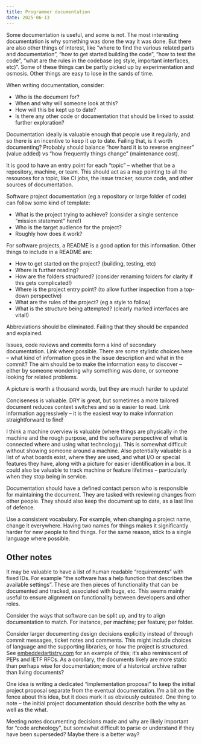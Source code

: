 ```yaml
---
title: Programmer documentation
date: 2025-06-13
---
```


Some documentation is useful, and some is not. The most interesting documentation is why something was done the way it was done. But there are also other things of interest, like “where to find the various related parts and documentation”, “how to get started building the code”, “how to test the code”, “what are the rules in the codebase (eg style, important interfaces, etc)”. Some of these things can be partly picked up by experimentation and osmosis. Other things are easy to lose in the sands of time.

When writing documentation, consider:

- Who is the document for?
- When and why will someone look at this?
- How will this be kept up to date?
- Is there any other code or documentation that should be linked to assist further exploration?

Documentation ideally is valuable enough that people use it regularly, and so there is an incentive to keep it up to date. Failing that, is it worth documenting? Probably should balance “how hard it is to reverse engineer” (value added) vs “how frequently things change” (maintenance cost).

It is good to have an entry point for each “topic” – whether that be a repository, machine, or team. This should act as a map pointing to all the resources for a topic, like CI jobs, the issue tracker, source code, and other sources of documentation.

Software project documentation (eg a repository or large folder of code) can follow some kind of template:

- What is the project trying to achieve? (consider a single sentence “mission statement” here!)
- Who is the target audience for the project?
- Roughly how does it work?

For software projects, a README is a good option for this information. Other things to include in a README are:

- How to get started on the project? (building, testing, etc)
- Where is further reading?
- How are the folders structured? (consider renaming folders for clarity if this gets complicated!)
- Where is the project entry point? (to allow further inspection from a top-down perspective)
- What are the rules of the project? (eg a style to follow)
- What is the structure being attempted? (clearly marked interfaces are vital!)

Abbreviations should be eliminated. Failing that they should be expanded and explained.

Issues, code reviews and commits form a kind of secondary documentation. Link where possible. There are some stylistic choices here – what kind of information goes in the issue description and what in the commit? The aim should be to make the information easy to discover – either by someone wondering why something was done, or someone looking for related problems.

A picture is worth a thousand words, but they are much harder to update!

Conciseness is valuable. DRY is great, but sometimes a more tailored document reduces context switches and so is easier to read. Link information aggressively – it is the easiest way to make information straightforward to find!

I think a machine overview is valuable (where things are physically in the machine and the rough purpose, and the software perspective of what is connected where and using what technology). This is somewhat difficult without showing someone around a machine. Also potentially valuable is a list of what boards exist, where they are used, and what I/O or special features they have, along with a picture for easier identification in a box. It could also be valuable to track machine or feature lifetimes – particularly when they stop being in service.

Documentation should have a defined contact person who is responsible for maintaining the document. They are tasked with reviewing changes from other people. They should also keep the document up to date, as a last line of defence.

Use a consistent vocabulary. For example, when changing a project name, change it everywhere. Having two names for things makes it significantly harder for new people to find things. For the same reason, stick to a single language where possible.

## Other notes 

It may be valuable to have a list of human readable “requirements” with fixed IDs. For example “the software has a help function that describes the available settings”. These are then pieces of functionality that can be documented and tracked, associated with bugs, etc. This seems mainly useful to ensure alignment on functionality between developers and other roles.

Consider the ways that software can be split up, and try to align documentation to match. For instance, per machine; per feature; per folder.

Consider larger documenting design decisions explicitly instead of through commit messages, ticket notes and comments. This might include choices of language and the supporting libraries, or how the project is structured. See [embeddedartistry.com](https://embeddedartistry.com/blog/2018/04/05/documenting-architectural-decisions-within-our-repositories/) for an example of this; it’s also reminiscent of PEPs and IETF RFCs. As a corollary, the documents likely are more static than perhaps wise for documentation; more of a historical archive rather than living documents?

One idea is writing a dedicated “implementation proposal” to keep the initial project proposal separate from the eventual documentation. I’m a bit on the fence about this idea, but it does mark it as obviously outdated. One thing to note – the initial project documentation should describe both the why as well as the what.

Meeting notes documenting decisions made and why are likely important for “code archeology”, but somewhat difficult to parse or understand if they have been superseded? Maybe there is a better way?

